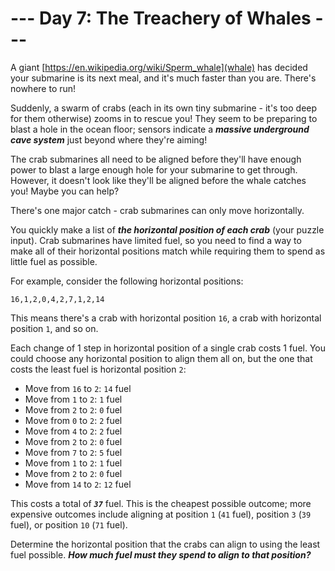 # --- Day 7: The Treachery of Whales ---

A giant [https://en.wikipedia.org/wiki/Sperm_whale](whale) has decided your submarine is its next meal, and it's much faster than you are. There's nowhere to run!


Suddenly, a swarm of crabs (each in its own tiny submarine - it's too deep for them otherwise) zooms in to rescue you! They seem to be preparing to blast a hole in the ocean floor; sensors indicate a <em><b>massive underground cave system</b></em> just beyond where they're aiming!


The crab submarines all need to be aligned before they'll have enough power to blast a large enough hole for your submarine to get through. However, it doesn't look like they'll be aligned before the whale catches you! Maybe you can help?


There's one major catch - crab submarines can only move horizontally.


You quickly make a list of <em><b>the horizontal position of each crab</b></em> (your puzzle input). Crab submarines have limited fuel, so you need to find a way to make all of their horizontal positions match while requiring them to spend as little fuel as possible.


For example, consider the following horizontal positions:


<pre><code>16,1,2,0,4,2,7,1,2,14</code></pre>
This means there's a crab with horizontal position <code>16</code>, a crab with horizontal position <code>1</code>, and so on.


Each change of 1 step in horizontal position of a single crab costs 1 fuel. You could choose any horizontal position to align them all on, but the one that costs the least fuel is horizontal position <code>2</code>:


<ul>
<li>Move from <code>16</code> to <code>2</code>: <code>14</code> fuel</li>
<li>Move from <code>1</code> to <code>2</code>: <code>1</code> fuel</li>
<li>Move from <code>2</code> to <code>2</code>: <code>0</code> fuel</li>
<li>Move from <code>0</code> to <code>2</code>: <code>2</code> fuel</li>
<li>Move from <code>4</code> to <code>2</code>: <code>2</code> fuel</li>
<li>Move from <code>2</code> to <code>2</code>: <code>0</code> fuel</li>
<li>Move from <code>7</code> to <code>2</code>: <code>5</code> fuel</li>
<li>Move from <code>1</code> to <code>2</code>: <code>1</code> fuel</li>
<li>Move from <code>2</code> to <code>2</code>: <code>0</code> fuel</li>
<li>Move from <code>14</code> to <code>2</code>: <code>12</code> fuel</li>
</ul>
This costs a total of <code><em><b>37</b></em></code> fuel. This is the cheapest possible outcome; more expensive outcomes include aligning at position <code>1</code> (<code>41</code> fuel), position <code>3</code> (<code>39</code> fuel), or position <code>10</code> (<code>71</code> fuel).


Determine the horizontal position that the crabs can align to using the least fuel possible. <em><b>How much fuel must they spend to align to that position?</b></em>


